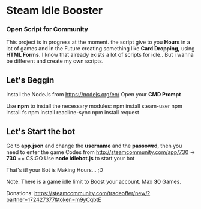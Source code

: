 # Steam Idle Booster
### Open Script for Community

This project is in progress at the moment.
the script give to you **Hours** in a lot of games and in the Future creating something like **Card Dropping,** using **HTML Forms**.
I know that already exists a lot of scripts for idle.. But i wanna be different and create my own scripts.

## Let's Beggin

Install the NodeJs from https://nodejs.org/en/
Open your **CMD Prompt**

Use **npm** to install the necessary  modules:
 npm install steam-user
 npm install fs
 npm install readline-sync
 npm install request

## Let's Start the bot

Go to **app.json** and change the **username** and the **passowrd**, then you need to enter the game Codes from http://steamcommunity.com/app/730 -> **730** ==  CS:GO
Use **node idlebot.js** to start your bot 

That's it! your Bot is Making Hours... ;D

Note: There is a game idle limit to Boost your account. Max **30** Games.

Donations: https://steamcommunity.com/tradeoffer/new/?partner=172427377&token=m9yCqbtE

